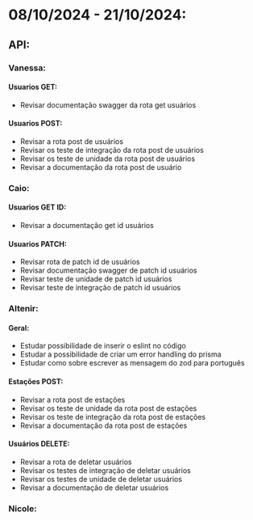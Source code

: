 # 08/10/2024 - 21/10/2024:

## API:

### Vanessa:
#### Usuarios GET:

- Revisar documentação swagger da rota get usuários
#### Usuarios POST:
- Revisar a rota post de usuários 
- Revisar os teste de integração da rota post de usuários 
- Revisar os teste de unidade da rota post de usuários 
- Revisar a documentação da rota post de usuário


### Caio:
#### Usuarios GET ID:

- Revisar a documentação get id usuários
#### Usuarios PATCH:
- Revisar rota de patch id de usuários
- Revisar documentação swagger de patch id usuários
- Revisar teste de unidade de patch id usuários
- Revisar teste de integração de patch id usuários



### Altenir:
#### Geral:
- Estudar possibilidade de inserir o eslint no código
- Estudar a possibilidade de criar um error handling do prisma
- Estudar como sobre escrever as mensagem do zod para português 
#### Estações POST:
- Revisar a rota post de estações
- Revisar os teste de unidade da rota post de estações
- Revisar os teste de integração da rota post de estações
- Revisar a documentação da rota post de estações
#### Usuários DELETE:
- Revisar a rota de deletar usuários 
- Revisar os testes de integração de deletar usuários
- Revisar os testes de unidade de deletar usuários
- Revisar a documentação de deletar usuários



### Nicole: 


